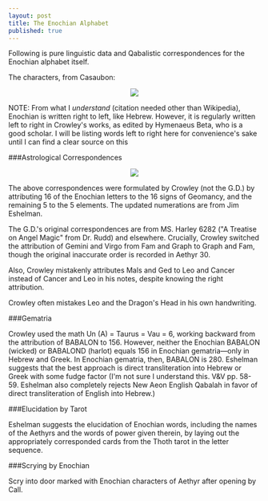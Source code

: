 ```yaml
---
layout: post
title: The Enochian Alphabet
published: true
---
```


Following is pure linguistic data and Qabalistic correspondences for the Enochian alphabet itself.

The characters, from Casaubon:

<center><img src="https://upload.wikimedia.org/wikipedia/commons/thumb/6/61/Enochian_alphabet.png/550px-Enochian_alphabet.png"></center>

NOTE: From what I *understand* (citation needed other than Wikipedia), Enochian is written right to left, like Hebrew. However, it is regularly written left to right in Crowley's works, as edited by Hymenaeus Beta, who is a good scholar. I will be listing words left to right here for convenience's sake until I can find a clear source on this

###Astrological Correspondences

<center><img src="https://i.imgur.com/Dalpi7K.jpg?1"></center>

The above correspondences were formulated by Crowley (not the G.D.) by attributing 16 of the Enochian letters to the 16 signs of Geomancy, and the remaining 5 to the 5 elements. The updated numerations are from Jim Eshelman.

The G.D.'s original correspondences are from MS. Harley 6282 ("A Treatise on Angel Magic" from Dr. Rudd) and elsewhere. Crucially, Crowley switched the attribution of Gemini and Virgo from Fam and Graph to Graph and Fam, though the original inaccurate order is recorded in Aethyr 30.

Also, Crowley mistakenly attributes Mals and Ged to Leo and Cancer instead of Cancer and Leo in his notes, despite knowing the right attribution.

Crowley often mistakes Leo and the Dragon's Head in his own handwriting.

###Gematria

Crowley used the math Un (A) = Taurus = Vau = 6, working backward from the attribution of BABALON to 156. However, neither the Enochian BABALON (wicked) or BABALOND (harlot) equals 156 in Enochian gematria—only in Hebrew and Greek. In Enochian gematria, then, BABALON is 280. Eshelman suggests that the best approach is direct transliteration into Hebrew or Greek with some fudge factor (I'm not sure I understand this. V&V pp. 58-59. Eshelman also completely rejects New Aeon English Qabalah in favor of direct transliteration of English into Hebrew.)

###Elucidation by Tarot

Eshelman suggests the elucidation of Enochian words, including the names of the Aethyrs and the words of power given therein, by laying out the appropriately corresponded cards from the Thoth tarot in the letter sequence.

###Scrying by Enochian

Scry into door marked with Enochian characters of Aethyr after opening by Call.
